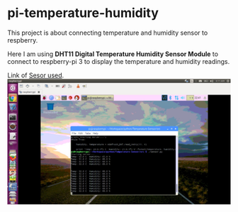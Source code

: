 # pi-temperature-humidity

This project is about connecting temperature and humidity sensor to respberry.

<p> Here I am using <b>DHT11 Digital Temperature Humidity Sensor Module</b>  to connect to respberry-pi 3 to display the temperature and humidity readings.
</p>

Link of [Sesor used](https://www.amazon.in/gp/product/B01MXRT9DZ/ref=oh_aui_detailpage_o06_s00?ie=UTF8&psc=1).
![Sample temperature reading](media/sample-temperature-reading.png)
